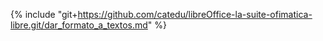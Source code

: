 {% include "git+https://github.com/catedu/libreOffice-la-suite-ofimatica-libre.git/dar_formato_a_textos.md" %}